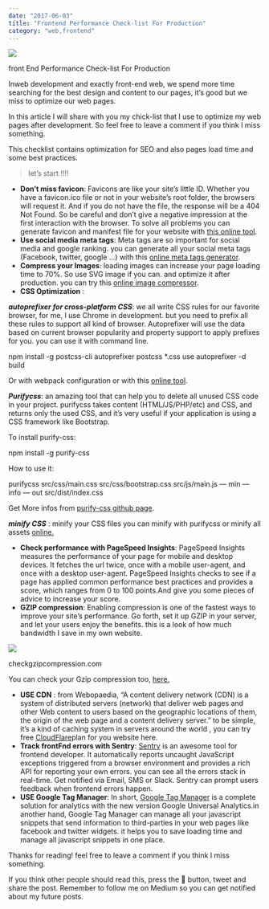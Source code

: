 ```yaml
---
date: "2017-06-03"
title: "Frontend Performance Check-list For Production"
category: "web,frontend"
---
```


![](https://cdn-images-1.medium.com/max/2000/1*wUvfjzzeWo-ppk9h7p9fXQ.png)

front End Performance Check-list For Production

Inweb development and exactly front-end web, we spend more time searching for the best design and content to our pages, it’s good but we miss to optimize our web pages.

In this article I will share with you my chick-list that I use to optimize my web pages after development. So feel free to leave a comment if you think I miss something.

This checklist contains optimization for SEO and also pages load time and some best practices.

> let’s start !!!!

-   **Don’t miss favicon**: Favicons are like your site’s little ID. Whether you have a favicon.ico file or not in your website’s root folder, the browsers will request it. And if you do not have the file, the response will be a 404 Not Found. So be careful and don’t give a negative impression at the first interaction with the browser. To solve all problems you can generate favicon and manifest file for your website with  [this online tool](http://realfavicongenerator.net/).
-   **Use social media meta tags**: Meta tags are so important for social media and google ranking. you can generate all your social meta tags (Facebook, twitter, google …) with this  [online meta tags generator](https://megatags.co/).
-   **Compress your Images**: loading images can increase your page loading time to 70%. So use SVG image if you can. and optimize it after production. you can try this  [online image compressor](http://compresspng.com/).
-   **CSS Optimization** :

**_autoprefixer for cross-platform CSS_**: we all write CSS rules for our favorite browser, for me, I use Chrome in development. but you need to prefix all these rules to support all kind of browser. Autoprefixer will use the data based on current browser popularity and property support to apply prefixes for you. you can use it with command line.

npm install -g postcss-cli autoprefixer
postcss *.css use autoprefixer -d build

Or with webpack configuration or with this  [online tool](https://autoprefixer.github.io/).

**_Purifycss_**: an amazing tool that can help you to delete all unused CSS code in your project. purifycss takes content (HTML/JS/PHP/etc) and CSS, and returns only the used CSS, and it’s very useful if your application is using a CSS framework like Bootstrap.

To install purify-css:

npm install -g purify-css

How to use it:

purifycss src/css/main.css src/css/bootstrap.css src/js/main.js — min — info — out src/dist/index.css

Get More infos from  [purify-css github page](https://github.com/purifycss/purifycss).

**_minify CSS_** : minify your CSS files you can minify with purifycss or minify all assets  [online](http://csscompressor.com/)[.](http://csscompressor.com/)

-   **Check performance with PageSpeed Insights**: PageSpeed Insights measures the performance of your page for mobile and desktop devices. It fetches the url twice, once with a mobile user-agent, and once with a desktop user-agent. PageSpeed Insights checks to see if a page has applied common performance best practices and provides a score, which ranges from 0 to 100 points.And give you some pieces of advice to increase your score.
-   **GZIP compression**: Enabling compression is one of the fastest ways to improve your site’s performance. Go forth, set it up GZIP in your server, and let your users enjoy the benefits. this is a look of how much bandwidth I save in my own website.

![](https://cdn-images-1.medium.com/max/800/0*Eau58XENFKoZ1F8a.)

checkgzipcompression.com

You can check your Gzip compression too,  [here](https://checkgzipcompression.com/)[.](https://checkgzipcompression.com./)

-   **USE CDN** : from Webopaedia, “A content delivery network (CDN) is a system of distributed servers (network) that deliver web pages and other Web content to users based on the geographic locations of them, the origin of the web page and a content delivery server.” to be simple, it’s a kind of caching system in servers around the world , you can try free  [CloudFlare](https://www.cloudflare.com/)plan for you website here.
-   **Track frontFnd errors with Sentry**:  [Sentry](https://sentry.io/)  is an awesome tool for frontend developer. It automatically reports uncaught JavaScript exceptions triggered from a browser environment and provides a rich API for reporting your own errors. you can see all the errors stack in real-time. Get notified via Email, SMS or Slack. Sentry can prompt users feedback when frontend errors happen.
-   **USE Google Tag Manager**: In short,  [Google Tag Manager](https://www.google.com/analytics/tag-manager/)  is a complete solution for analytics with the new version Google Universal Analytics.in another hand, Google Tag Manager can manage all your javascript snippets that send information to third-parties in your web pages like facebook and twitter widgets. it helps you to save loading time and manage all javascript snippets in one place.

Thanks for reading! feel free to leave a comment if you think I miss something.

If you think other people should read this, press the 💚 button, tweet and share the post. Remember to follow me on Medium so you can get notified about my future posts.